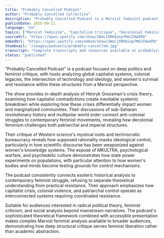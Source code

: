 ```yaml
---
title: "Probably Cancelled Podcast"
author: "Probably Cancelled Collective"
description: "Probably Cancelled Podcast is a Marxist feminist podcast hosted by a group of radical educators and researchers, dedicated to exploring deep politics, women's issues, and social structural problems ignored by mainstream media. The show covers capitalist crisis theory, transnational revolutionary history, the intersection of mysticism and technology, and violence mechanisms under the interweaving of patriarchy and racism. With a frank, critically strong style, it has a Spotify rating of 4.3 (358 reviews) and high influence in radical leftist and feminist communities."
publishDate: 2025-09-11
language: "en"
topics: ["Marxist Feminism", "Capitalism Critique", "Decolonial Feminism"]
sourceUrl: "https://open.spotify.com/show/2WoL1XMXQiepfMdJIHwOPA"
embedUrl: "https://open.spotify.com/embed/show/2WoL1XMXQiepfMdJIHwOPA"
thumbnail: "/images/podcasts/probably-cancelled.jpg"
transcript: "Complete transcripts and resources available at probablycancelledpod.com"
status: "published"
---
```


"Probably Cancelled Podcast" is a podcast focused on deep politics and feminist critique, with hosts analyzing global capitalist systems, colonial legacies, the intersection of technology and ideology, and women's survival and resistance within these structures from a Marxist perspective.

The show provides in-depth analysis of Henryk Grossman's crisis theory, examining how capitalist contradictions create inevitable systemic breakdown while exploring how these crises differentially impact women and marginalized communities. Their discussions of sub-Saharan revolutionary history and multipolar world order connect anti-colonial struggles to contemporary feminist movements, revealing how decolonial feminism challenges both patriarchal and imperial structures.

Their critique of Western science's mystical roots and technocratic bureaucracy reveals how supposed rationality masks ideological control, particularly in how scientific discourse has been weaponized against women's knowledge systems. The exposé of MKULTRA, psychological warfare, and psychedelic culture demonstrates how state power experiments on populations, with particular attention to how women's bodies and minds become testing grounds for control mechanisms.

The podcast consistently connects esoteric historical analysis to contemporary feminist struggle, refusing to separate theoretical understanding from practical resistance. Their approach emphasizes how capitalist crisis, colonial violence, and patriarchal control operate as interconnected systems requiring coordinated resistance.

Suitable for audiences interested in radical political theory, feminist criticism, and social analysis beyond mainstream narratives. The podcast's sophisticated theoretical framework combined with accessible presentation makes complex Marxist feminist analysis available to broader audiences, demonstrating how deep structural critique serves feminist liberation rather than academic abstraction.